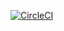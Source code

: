 [![CircleCI](https://circleci.com/gh/yusufduyar/spring5-mvc-rest.svg?style=svg)](https://circleci.com/gh/yusufduyar/spring5-mvc-rest)